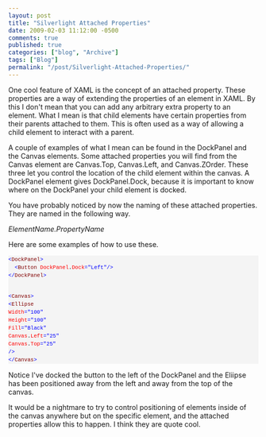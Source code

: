 ```yaml
---
layout: post
title: "Silverlight Attached Properties"
date: 2009-02-03 11:12:00 -0500
comments: true
published: true
categories: ["blog", "Archive"]
tags: ["Blog"]
permalink: "/post/Silverlight-Attached-Properties/"
---
```

<!-- more -->



<p>One cool feature of XAML is the concept of an attached property. These properties are a way of extending the properties of an element in XAML. By this I don't mean that you can add any arbitrary extra property to an element. What I mean is that child elements have certain properties from their parents attached to them. This is often used as a way of allowing a child element to interact with a parent.</p>
<p>A couple of examples of what I mean can be found in the DockPanel and the Canvas elements. Some attached properties you will find from the Canvas element are Canvas.Top, Canvas.Left, and Canvas.ZOrder. These three let you control the location of the child element within the canvas. A DockPanel element gives DockPanel.Dock, because it is important to know where on the DockPanel your child element is docked.</p>
<p>You have probably noticed by now the naming of these attached properties. They are named in the following way.</p>
<p><em>ElementName.PropertyName</em></p>
<p>Here are some examples of how to use these.</p>
<div>
<pre style="line-height: 12pt; background-color: #f4f4f4; margin: 0em; width: 100%; font-family: consolas, 'Courier New', courier, monospace; color: black; font-size: 8pt; overflow: visible; border-style: none; padding: 0px;"><span style="color: #0000ff">&lt;</span><span style="color: #800000">DockPanel</span><span style="color: #0000ff">&gt;</span>
  <span style="color: #0000ff">&lt;</span><span style="color: #800000">Button</span> <span style="color: #ff0000">DockPanel</span>.<span style="color: #ff0000">Dock</span><span style="color: #0000ff">="Left"</span><span style="color: #0000ff">/&gt;</span>
<span style="color: #0000ff">&lt;/</span><span style="color: #800000">DockPanel</span><span style="color: #0000ff">&gt;</span>

<span style="color: #0000ff">&lt;</span><span style="color: #800000">Canvas</span><span style="color: #0000ff">&gt;</span>
  <span style="color: #0000ff">&lt;</span><span style="color: #800000">Ellipse</span> <span style="color: #ff0000">Width</span><span style="color: #0000ff">="100"</span> <span style="color: #ff0000">Height</span><span style="color: #0000ff">="100"</span> <span style="color: #ff0000">Fill</span><span style="color: #0000ff">="Black"</span>
    <span style="color: #ff0000">Canvas</span>.<span style="color: #ff0000">Left</span><span style="color: #0000ff">="25"</span> <span style="color: #ff0000">Canvas</span>.<span style="color: #ff0000">Top</span><span style="color: #0000ff">="25"</span> <span style="color: #0000ff">/&gt;</span>
<span style="color: #0000ff">&lt;/</span><span style="color: #800000">Canvas</span><span style="color: #0000ff">&gt;</span></pre>
</div>
<p>Notice I've docked the button to the left of the DockPanel and the Eliipse has been positioned away from the left and away from the top of the canvas.</p>
<p>It would be a nightmare to try to control positioning of elements inside of the canvas anywhere but on the specific element, and the attached properties allow this to happen. I think they are quote cool.</p>
